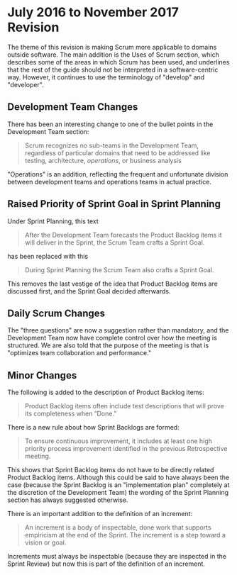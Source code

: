 # July 2016 to November 2017 Revision

The theme of this revision is making Scrum more applicable to domains outside software. The main addition is the Uses of Scrum section, which describes some of the areas in which Scrum has been used, and underlines that the rest of the guide should not be interpreted in a software-centric way. However, it continues to use the terminology of "develop" and "developer".

## Development Team Changes

There has been an interesting change to one of the bullet points in the Development Team section:

> Scrum recognizes no sub-teams in the Development Team, regardless of particular domains that need to be addressed like testing, architecture, *operations*, or business analysis

"Operations" is an addition, reflecting the frequent and unfortunate division between development teams and operations teams in actual practice.

## Raised Priority of Sprint Goal in Sprint Planning

Under Sprint Planning, this text

> After the Development Team forecasts the Product Backlog items it will deliver in the Sprint, the Scrum Team crafts a Sprint Goal.

has been replaced with this

> During Sprint Planning the Scrum Team also crafts a Sprint Goal.

This removes the last vestige of the idea that Product Backlog items are discussed first, and the Sprint Goal decided afterwards.

## Daily Scrum Changes

The "three questions" are now a suggestion rather than mandatory, and the Development Team now have complete control over how the meeting is structured. We are also told that the purpose of the meeting is that is "optimizes team collaboration and performance."

## Minor Changes

The following is added to the description of Product Backlog items:

> Product Backlog items often include test descriptions that will prove its completeness when “Done.”

There is a new rule about how Sprint Backlogs are formed:

> To ensure continuous improvement, it includes at least one high priority process improvement identified in the previous Retrospective meeting.

This shows that Sprint Backlog items do not have to be directly related Product Backlog items. Although this could be said to have always been the case (because the Sprint Backlog is an "implementation plan" completely at the discretion of the Development Team) the wording of the Sprint Planning section has always suggested otherwise.

There is an important addition to the definition of an increment:

> An increment is a body of inspectable, done work that supports empiricism at the end of the Sprint. The increment is a step toward a vision or goal.

Increments must always be inspectable (because they are inspected in the Sprint Review) but now this is part of the definition of an increment.
